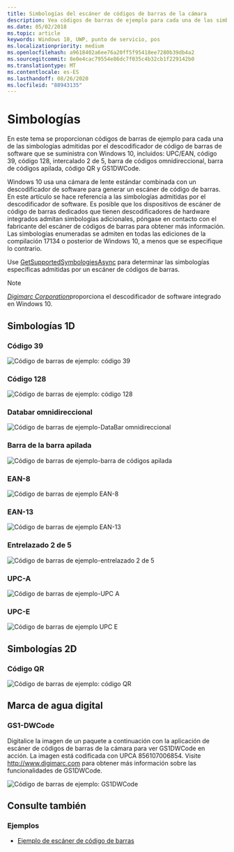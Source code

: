 ```yaml
---
title: Simbologías del escáner de códigos de barras de la cámara
description: Vea códigos de barras de ejemplo para cada una de las simbologías admitidas por el descodificador de código de barras del software que se incluye con Windows 10.
ms.date: 05/02/2018
ms.topic: article
keywords: Windows 10, UWP, punto de servicio, pos
ms.localizationpriority: medium
ms.openlocfilehash: a9618402a6ee76a20ff5f95418ee7280b39db4a2
ms.sourcegitcommit: 8e0e4cac79554e86dc7f035c4b32cb1f229142b0
ms.translationtype: MT
ms.contentlocale: es-ES
ms.lasthandoff: 08/26/2020
ms.locfileid: "88943135"
---
```

# <a name="symbologies"></a>Simbologías

En este tema se proporcionan códigos de barras de ejemplo para cada una de las simbologías admitidas por el descodificador de código de barras de software que se suministra con Windows 10, incluidos: UPC/EAN, código 39, código 128, intercalado 2 de 5, barra de códigos omnidireccional, barra de códigos apilada, código QR y GS1DWCode.

Windows 10 usa una cámara de lente estándar combinada con un descodificador de software para generar un escáner de código de barras. En este artículo se hace referencia a las simbologías admitidas por el descodificador de software. Es posible que los dispositivos de escáner de código de barras dedicados que tienen descodificadores de hardware integrados admitan simbologías adicionales, póngase en contacto con el fabricante del escáner de códigos de barras para obtener más información. Las simbologías enumeradas se admiten en todas las ediciones de la compilación 17134 o posterior de Windows 10, a menos que se especifique lo contrario.

Use [GetSupportedSymbologiesAsync](/uwp/api/windows.devices.pointofservice.barcodescanner.getsupportedsymbologiesasync) para determinar las simbologías específicas admitidas por un escáner de códigos de barras.

> [!NOTE]
> [*Digimarc Corporation*](https://www.digimarc.com/)proporciona el descodificador de software integrado en Windows 10.

## <a name="1d-symbologies"></a>Simbologías 1D

### <a name="code-39"></a>Código 39
![Código de barras de ejemplo: código 39](images/pos/sample-barcode-code39.png)

### <a name="code-128"></a>Código 128
![Código de barras de ejemplo: código 128](images/pos/sample-barcode-code128.png)

### <a name="databar-omnidirectional"></a>Databar omnidireccional
![Código de barras de ejemplo-DataBar omnidireccional](images/pos/sample-barcode-databar-omnidirectional.png) 
### <a name="databar-stacked"></a>Barra de la barra apilada
![Código de barras de ejemplo-barra de códigos apilada](images/pos/sample-barcode-databar-stacked.png)

### <a name="ean-8"></a>EAN-8
![Código de barras de ejemplo EAN-8](images/pos/sample-barcode-ean8.png)

### <a name="ean-13"></a>EAN-13
![Código de barras de ejemplo EAN-13](images/pos/sample-barcode-ean13.png)

### <a name="interleaved-2-of-5"></a>Entrelazado 2 de 5
![Código de barras de ejemplo-entrelazado 2 de 5](images/pos/sample-barcode-interleaved-2-of-5.png)

### <a name="upc-a"></a>UPC-A
![Código de barras de ejemplo-UPC A](images/pos/sample-barcode-upca.png)

### <a name="upc-e"></a>UPC-E
![Código de barras de ejemplo UPC E](images/pos/sample-barcode-upce.png)

## <a name="2d-symbologies"></a>Simbologías 2D
### <a name="qr-code"></a>Código QR
![Código de barras de ejemplo: código QR](images/pos/sample-barcode-qrcode.png)

## <a name="digital-watermark"></a>Marca de agua digital
### <a name="gs1-dwcode"></a>GS1-DWCode

Digitalice la imagen de un paquete a continuación con la aplicación de escáner de códigos de barras de la cámara para ver GS1DWCode en acción.  La imagen está codificada con UPCA 856107006854.  Visite http://www.digimarc.com para obtener más información sobre las funcionalidades de GS1DWCode.

![Código de barras de ejemplo: GS1DWCode](images/pos/Rice-Box-V7.jpg)

## <a name="see-also"></a>Consulte también

### <a name="samples"></a>Ejemplos

- [Ejemplo de escáner de código de barras](https://github.com/microsoft/Windows-universal-samples/tree/master/Samples/BarcodeScanner)
